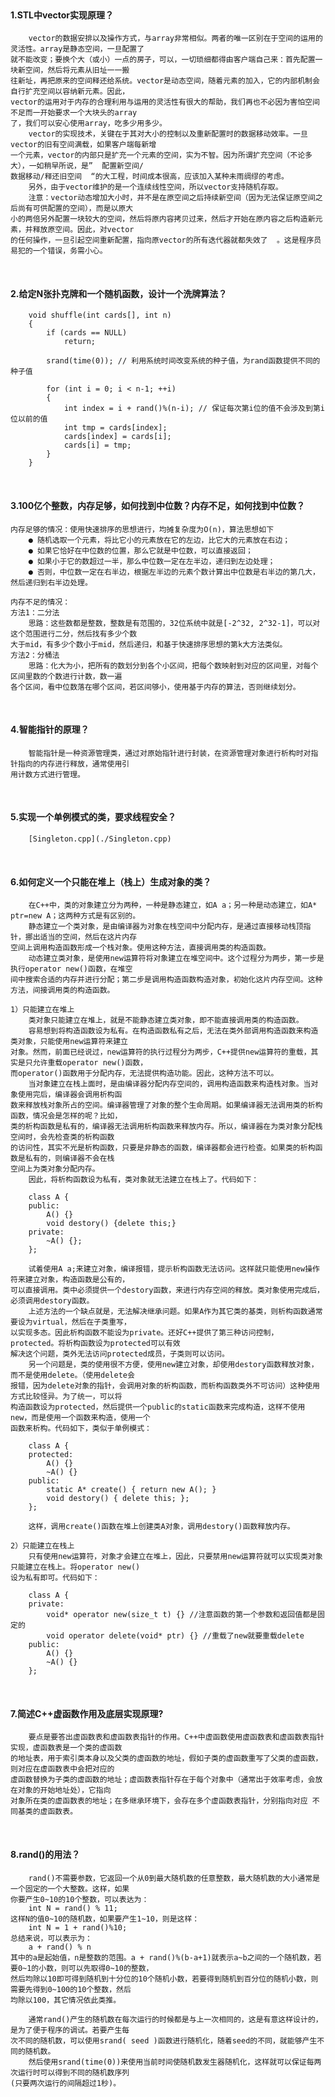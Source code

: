 <br>

#### 1.STL中vector实现原理？

        vector的数据安排以及操作方式，与array非常相似。两者的唯一区别在于空间的运用的灵活性。array是静态空间，一旦配置了
    就不能改变；要换个大（或小）一点的房子，可以，一切琐细都得由客户端自己来：首先配置一块新空间，然后将元素从旧址一一搬
    往新址，再把原来的空间释还给系统。vector是动态空间，随着元素的加入，它的内部机制会自行扩充空间以容纳新元素。因此，
    vector的运用对于内存的合理利用与运用的灵活性有很大的帮助，我们再也不必因为害怕空间不足而一开始要求一个大块头的array
    了，我们可以安心使用array，吃多少用多少。 
        vector的实现技术，关键在于其对大小的控制以及重新配置时的数据移动效率。一旦vector的旧有空间满载，如果客户端每新增
    一个元素，vector的内部只是扩充一个元素的空间，实为不智。因为所谓扩充空间（不论多大），一如稍早所说，是”  配置新空间/
    数据移动/释还旧空间  “的大工程，时间成本很高，应该加入某种未雨绸缪的考虑。
        另外，由于vector维护的是一个连续线性空间，所以vector支持随机存取。
        注意：vector动态增加大小时，并不是在原空间之后持续新空间（因为无法保证原空间之后尚有可供配置的空间），而是以原大
    小的两倍另外配置一块较大的空间，然后将原内容拷贝过来，然后才开始在原内容之后构造新元素，并释放原空间。因此，对vector
    的任何操作，一旦引起空间重新配置，指向原vector的所有迭代器就都失效了  。这是程序员易犯的一个错误，务需小心。
    
<br>

#### 2.给定N张扑克牌和一个随机函数，设计一个洗牌算法？

        void shuffle(int cards[], int n)
        {
            if (cards == NULL)
                return;
            
            srand(time(0)); // 利用系统时间改变系统的种子值，为rand函数提供不同的种子值
            
            for (int i = 0; i < n-1; ++i)
            {
                int index = i + rand()%(n-i); // 保证每次第i位的值不会涉及到第i位以前的值
                int tmp = cards[index];
                cards[index] = cards[i];
                cards[i] = tmp;
            }
        }
        
<br>

#### 3.100亿个整数，内存足够，如何找到中位数？内存不足，如何找到中位数？

    内存足够的情况：使用快速排序的思想进行，均摊复杂度为O(n)，算法思想如下
        ● 随机选取一个元素，将比它小的元素放在它的左边，比它大的元素放在右边；
        ● 如果它恰好在中位数的位置，那么它就是中位数，可以直接返回；
        ● 如果小于它的数超过一半，那么中位数一定在左半边，递归到左边处理；
        ● 否则，中位数一定在右半边，根据左半边的元素个数计算出中位数是右半边的第几大，然后递归到右半边处理。
    
    内存不足的情况：
    方法1：二分法
        思路：这些数都是整数，整数是有范围的，32位系统中就是[-2^32, 2^32-1]，可以对这个范围进行二分，然后找有多少个数
    大于mid，有多少个数小于mid，然后递归，和基于快速排序思想的第k大方法类似。
    方法2：分桶法
        思路：化大为小，把所有的数划分到各个小区间，把每个数映射到对应的区间里，对每个区间里数的个数进行计数，数一遍
    各个区间，看中位数落在哪个区间，若区间够小，使用基于内存的算法，否则继续划分。
    
<br>

#### 4.智能指针的原理？

        智能指针是一种资源管理类，通过对原始指针进行封装，在资源管理对象进行析构时对指针指向的内存进行释放，通常使用引
    用计数方式进行管理。

<br>

#### 5.实现一个单例模式的类，要求线程安全？

        [Singleton.cpp](./Singleton.cpp)

<br>

#### 6.如何定义一个只能在堆上（栈上）生成对象的类？

        在C++中，类的对象建立分为两种，一种是静态建立，如A a；另一种是动态建立，如A* ptr=new A；这两种方式是有区别的。
        静态建立一个类对象，是由编译器为对象在栈空间中分配内存，是通过直接移动栈顶指针，挪出适当的空间，然后在这片内存
    空间上调用构造函数形成一个栈对象。使用这种方法，直接调用类的构造函数。
        动态建立类对象，是使用new运算符将对象建立在堆空间中。这个过程分为两步，第一步是执行operator new()函数，在堆空
    间中搜索合适的内存并进行分配；第二步是调用构造函数构造对象，初始化这片内存空间。这种方法，间接调用类的构造函数。
    
    1）只能建立在堆上
        类对象只能建立在堆上，就是不能静态建立类对象，即不能直接调用类的构造函数。
        容易想到将构造函数设为私有。在构造函数私有之后，无法在类外部调用构造函数来构造类对象，只能使用new运算符来建立
    对象。然而，前面已经说过，new运算符的执行过程分为两步，C++提供new运算符的重载，其实是只允许重载operator new()函数，
    而operator()函数用于分配内存，无法提供构造功能。因此，这种方法不可以。
        当对象建立在栈上面时，是由编译器分配内存空间的，调用构造函数来构造栈对象。当对象使用完后，编译器会调用析构函
    数来释放栈对象所占的空间。编译器管理了对象的整个生命周期。如果编译器无法调用类的析构函数，情况会是怎样的呢？比如，
    类的析构函数是私有的，编译器无法调用析构函数来释放内存。所以，编译器在为类对象分配栈空间时，会先检查类的析构函数
    的访问性，其实不光是析构函数，只要是非静态的函数，编译器都会进行检查。如果类的析构函数是私有的，则编译器不会在栈
    空间上为类对象分配内存。
        因此，将析构函数设为私有，类对象就无法建立在栈上了。代码如下：
        
        class A {
        public:
            A() {}
            void destory() {delete this;}
        private:    
            ~A() {};
        };
        
        试着使用A a;来建立对象，编译报错，提示析构函数无法访问。这样就只能使用new操作符来建立对象，构造函数是公有的，
    可以直接调用。类中必须提供一个destory函数，来进行内存空间的释放。类对象使用完成后，必须调用destory函数。
        上述方法的一个缺点就是，无法解决继承问题。如果A作为其它类的基类，则析构函数通常要设为virtual，然后在子类重写，
    以实现多态。因此析构函数不能设为private。还好C++提供了第三种访问控制，protected。将析构函数设为protected可以有效
    解决这个问题，类外无法访问protected成员，子类则可以访问。
        另一个问题是，类的使用很不方便，使用new建立对象，却使用destory函数释放对象，而不是使用delete。（使用delete会
    报错，因为delete对象的指针，会调用对象的析构函数，而析构函数类外不可访问）这种使用方式比较怪异。为了统一，可以将
    构造函数设为protected，然后提供一个public的static函数来完成构造，这样不使用new，而是使用一个函数来构造，使用一个
    函数来析构。代码如下，类似于单例模式：
        
        class A {
        protected:
            A() {}
            ~A() {}
        public:
            static A* create() { return new A(); }
            void destory() { delete this; };
        };
    
        这样，调用create()函数在堆上创建类A对象，调用destory()函数释放内存。
        
    2）只能建立在栈上
        只有使用new运算符，对象才会建立在堆上，因此，只要禁用new运算符就可以实现类对象只能建立在栈上。将operator new()
    设为私有即可。代码如下：
        
        class A {
        private:
            void* operator new(size_t t) {} //注意函数的第一个参数和返回值都是固定的
            void operator delete(void* ptr) {} //重载了new就要重载delete
        public:
            A() {}
            ~A() {}
        };
    
<br>   

#### 7.简述C++虚函数作用及底层实现原理?
    
        要点是要答出虚函数表和虚函数表指针的作用。C++中虚函数使用虚函数表和虚函数表指针实现，虚函数表是一个类的虚函数
    的地址表，用于索引类本身以及父类的虚函数的地址，假如子类的虚函数重写了父类的虚函数，则对应在虚函数表中会把对应的
    虚函数替换为子类的虚函数的地址；虚函数表指针存在于每个对象中（通常出于效率考虑，会放在对象的开始地址处），它指向
    对象所在类的虚函数表的地址；在多继承环境下，会存在多个虚函数表指针，分别指向对应 不同基类的虚函数表。
    
<br>

#### 8.rand()的用法？

        rand()不需要参数，它返回一个从0到最大随机数的任意整数，最大随机数的大小通常是一个固定的一个大整数。这样，如果
    你要产生0~10的10个整数，可以表达为：
        int N = rand() % 11;
    这样N的值0~10的随机数，如果要产生1~10，则是这样：
        int N = 1 + rand()%10;
    总结来说，可以表示为：
        a + rand() % n
    其中的a是起始值，n是整数的范围。a + rand()%(b-a+1)就表示a~b之间的一个随机数，若要0~1的小数，则可以先取得0~10的整数，
    然后均除以10即可得到随机到十分位的10个随机小数，若要得到随机到百分位的随机小数，则需要先得到0~100的10个整数，然后
    均除以100，其它情况依此类推。
    
        通常rand()产生的随机数在每次运行的时候都是与上一次相同的，这是有意这样设计的，是为了便于程序的调试。若要产生每
    次不同的随机数，可以使用srand( seed )函数进行随机化，随着seed的不同，就能够产生不同的随机数。
        然后使用srand(time(0))来使用当前时间使随机数发生器随机化，这样就可以保证每两次运行时可以得到不同的随机数序列
    (只要两次运行的间隔超过1秒)。
    
    
    
    
    
